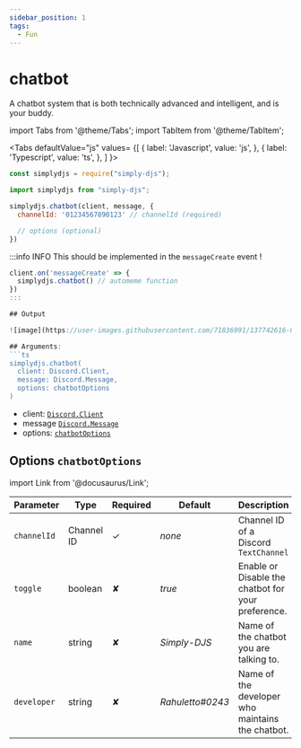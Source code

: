 ```yaml
---
sidebar_position: 1
tags:
  - Fun
---
```


# chatbot

A chatbot system that is both technically advanced and intelligent, and is your buddy.

import Tabs from '@theme/Tabs';
import TabItem from '@theme/TabItem';

<Tabs
  defaultValue="js"
  values= {[
    { label: 'Javascript', value: 'js', },
    { label: 'Typescript', value: 'ts', },
  ]
}>
<TabItem value="js">

```js
const simplydjs = require("simply-djs");
```

</TabItem>

<TabItem value="ts">

```ts
import simplydjs from "simply-djs";
```

</TabItem>

</Tabs>

```js
simplydjs.chatbot(client, message, { 
  channelId: '01234567890123' // channelId (required)

  // options (optional)
})
```

:::info INFO
This should be implemented in the `messageCreate` event !

```js
client.on('messageCreate' => {
  simplydjs.chatbot() // automeme function
})
:::

## Output

![image](https://user-images.githubusercontent.com/71836991/137742616-05fc1330-aeef-4f40-9031-1d81e93ff705.png)

## Arguments:
```ts
simplydjs.chatbot(
  client: Discord.Client,
  message: Discord.Message,
  options: chatbotOptions
)
```

- client: [`Discord.Client`](https://discord.js.org/#/docs/discord.js/stable/class/Client)
- message [`Discord.Message`](https://discord.js.org/#/docs/discord.js/stable/class/Message)
- options: [`chatbotOptions`](#options-chatbotoptions)

## Options `chatbotOptions`

import Link from '@docusaurus/Link';

| Parameter | Type | Required | Default    | Description |
| --------- | ----- | -------- | -------- | ---------- |
| `channelId`       | <Link to="https://discord.js.org/#/docs/discord.js/stable/class/Channel?scrollTo=id">Channel ID</Link>       | ✓        | _none_     | Channel ID of a Discord `TextChannel`    |
| `toggle` | <Link to="https://developer.mozilla.org/en-US/docs/Web/JavaScript/Reference/Global_Objects/Boolean">boolean</Link> | ✘        | _true_  | Enable or Disable the chatbot for your preference.                            |
| `name`   | <Link to="https://developer.mozilla.org/en-US/docs/Web/JavaScript/Reference/Global_Objects/String">string</Link>     | ✘        | _Simply-DJS_ | Name of the chatbot you are talking to. |
| `developer`   | <Link to="https://developer.mozilla.org/en-US/docs/Web/JavaScript/Reference/Global_Objects/String">string</Link>     | ✘        | _Rahuletto#0243_ | Name of the developer who maintains the chatbot. |
